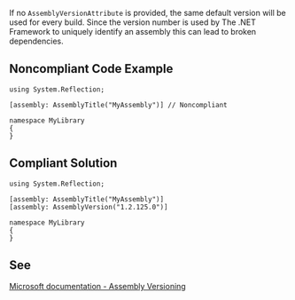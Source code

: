 If no `AssemblyVersionAttribute` is provided, the same default version will be used for every build. Since the version number is used by The .NET Framework to uniquely identify an assembly this can lead to broken dependencies.
 
## Noncompliant Code Example

    using System.Reflection;
    
    [assembly: AssemblyTitle("MyAssembly")] // Noncompliant
    
    namespace MyLibrary
    {
    }

## Compliant Solution

    using System.Reflection;
    
    [assembly: AssemblyTitle("MyAssembly")]
    [assembly: AssemblyVersion("1.2.125.0")]
    
    namespace MyLibrary
    {
    }

## See
 
[Microsoft documentation - Assembly Versioning](https://docs.microsoft.com/en-us/dotnet/standard/assembly/versioning)